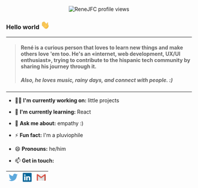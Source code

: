 <p align="center">
  <img src="https://komarev.com/ghpvc/?username=renejfc" alt="ReneJFC profile views" />
</p>

### Hello world <img src="https://github.com/renejfc/renejfc/blob/master/assets/hi.gif" width="24px">
----
> #### René is a curious person that loves to learn new things and make others love 'em too. He's an «internet, web development, UX/UI enthusiast», trying to contribute to the hispanic tech community by sharing his journey through it.
> ##### Also, he loves music, rainy days, and connect with people. :)
----
- 👨‍💻 **I'm currently working on:** little projects

- 🌱 **I'm currently learning:** React

- 💬 **Ask me about:** empathy :)

- ⚡ **Fun fact:** I'm a pluviophile

- 😄 **Pronouns:** he/him

<!-- - 🎨 All of my projects are available at: [(work in progress)](https://renejfc.dev/) -->

- 📫 **Get in touch:** 

|  [<img src="https://github.com/renejfc/renejfc/blob/main/assets/twitter.svg" alt="Twitter Logo" width="24">](https://twitter.com/ReneJFC_) |  [<img src="https://github.com/renejfc/renejfc/blob/main/assets/linkedin.svg" alt="Linkedin Logo" width="24">](https://linkedin.com/in/ReneJFC) |  [<img src="https://github.com/renejfc/renejfc/blob/main/assets/gmail.svg" alt="Gmail Logo" width="24">](hola@renejfc.dev)
|---|---|---|
